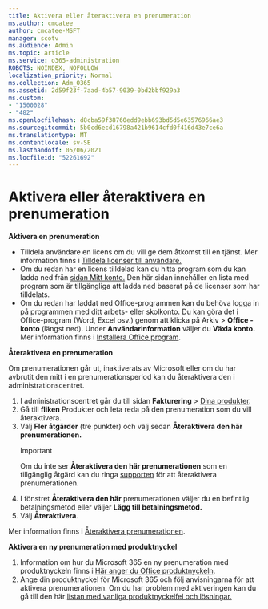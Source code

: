 ```yaml
---
title: Aktivera eller återaktivera en prenumeration
ms.author: cmcatee
author: cmcatee-MSFT
manager: scotv
ms.audience: Admin
ms.topic: article
ms.service: o365-administration
ROBOTS: NOINDEX, NOFOLLOW
localization_priority: Normal
ms.collection: Adm_O365
ms.assetid: 2d59f23f-7aad-4b57-9039-0bd2bbf929a3
ms.custom:
- "1500028"
- "482"
ms.openlocfilehash: d8cba59f38760edd9ebb693bd5d5e63576966ae3
ms.sourcegitcommit: 5b0cd6ecd16798a421b9614cfd0f416d43e7ce6a
ms.translationtype: MT
ms.contentlocale: sv-SE
ms.lasthandoff: 05/06/2021
ms.locfileid: "52261692"
---
```

# <a name="activate-or-reactivate-a-subscription"></a>Aktivera eller återaktivera en prenumeration

**Aktivera en prenumeration**

- Tilldela användare en licens om du vill ge dem åtkomst till en tjänst. Mer information finns i [Tilldela licenser till användare.](https://docs.microsoft.com/microsoft-365/admin/manage/assign-licenses-to-users)
- Om du redan har en licens tilldelad kan du hitta program som du kan ladda ned från [sidan Mitt konto.](https://portal.office.com/account/#installs) Den här sidan innehåller en lista med program som är tillgängliga att ladda ned baserat på de licenser som har tilldelats.
- Om du redan har laddat ned Office-programmen kan du behöva logga in på programmen med ditt arbets- eller skolkonto. Du kan göra det i Office-program (Word, Excel osv.) genom att klicka på Arkiv  >  **Office -konto** (längst ned). Under **Användarinformation** väljer du **Växla konto.** Mer information finns i [Installera Office program](https://docs.microsoft.com/microsoft-365/admin/setup/install-applications).

**Återaktivera en prenumeration**

Om prenumerationen går ut, inaktiverats av Microsoft eller om du har avbrutit den mitt i en prenumerationsperiod kan du återaktivera den i administrationscentret.
  
1. I administrationscentret går du till sidan **Fakturering** > [Dina produkter](https://go.microsoft.com/fwlink/p/?linkid=842054).
2. Gå till **fliken** Produkter och leta reda på den prenumeration som du vill återaktivera.
3. Välj **Fler åtgärder** (tre punkter) och välj sedan **Återaktivera den här prenumerationen.**
    > [!IMPORTANT]
    > Om du inte ser **Återaktivera den här prenumerationen** som en tillgänglig åtgärd kan du ringa [supporten](/microsoft-365/admin/contact-support-for-business-products) för att återaktivera prenumerationen.
4. I fönstret **Återaktivera den här** prenumerationen väljer du en befintlig betalningsmetod eller väljer **Lägg till betalningsmetod.**
5. Välj **Återaktivera**.

Mer information finns i [Återaktivera prenumerationen](https://docs.microsoft.com/microsoft-365/commerce/subscriptions/reactivate-your-subscription).

**Aktivera en ny prenumeration med produktnyckel**

1. Information om hur du Microsoft 365 en ny prenumeration med produktnyckeln finns i [Här anger du Office produktnyckeln](https://support.office.com/article/where-to-enter-your-office-product-key-0a82e5ae-739e-4b92-a6f4-2ec780c185db).
2. Ange din produktnyckel för Microsoft 365 och följ anvisningarna för att aktivera prenumerationen. Om du har problem med aktiveringen kan du gå till den här [listan med vanliga produktnyckelfel och lösningar.](https://docs.microsoft.com/microsoft-365/commerce/product-key-errors-and-solutions)